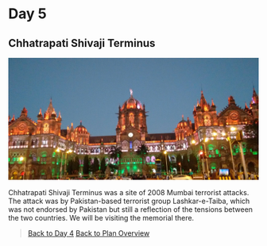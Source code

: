 # Day 5
## Chhatrapati Shivaji Terminus
![day5](../day5.png)  


Chhatrapati Shivaji Terminus was a site of 2008 Mumbai terrorist attacks. The attack was by Pakistan-based terrorist group Lashkar-e-Taiba, which was not endorsed by Pakistan but still a reflection of the tensions between the two countries. We will be visiting the memorial there.


> [Back to Day 4](day4)
> [Back to Plan Overview](.)
